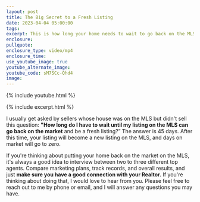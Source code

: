 ```yaml
---
layout: post
title: The Big Secret to a Fresh Listing
date: 2023-04-04 05:00:00
tags:
excerpt: This is how long your home needs to wait to go back on the MLS.
enclosure:
pullquote:
enclosure_type: video/mp4
enclosure_time:
use_youtube_image: true
youtube_alternate_image:
youtube_code: sM7SCc-Qhd4
image:
---
```

{% include youtube.html %}

{% include excerpt.html %}

I usually get asked by sellers whose house was on the MLS but didn't sell this question: **"How long do I have to wait until my listing on the MLS can go back on the market** and be a fresh listing?” The answer is 45 days. After this time, your listing will become a new listing on the MLS, and days on market will go to zero.

If you're thinking about putting your home back on the market on the MLS, it's always a good idea to interview between two to three different top agents. Compare marketing plans, track records, and overall results, and just **make sure you have a good connection with your Realtor.** If you're thinking about doing that, I would love to hear from you. Please feel free to reach out to me by phone or email, and I will answer any questions you may have.